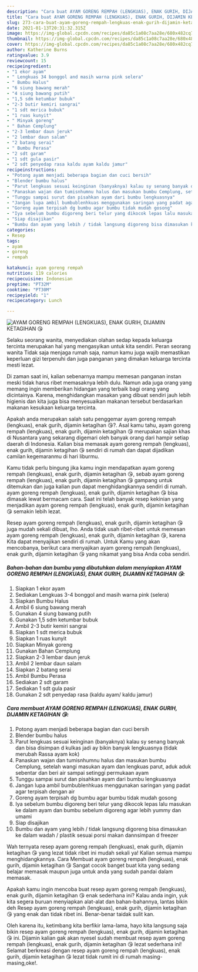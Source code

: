 ```yaml
---
description: "Cara buat AYAM GORENG REMPAH (LENGKUAS), ENAK GURIH, DIJAMIN KETAGIHAN 😘 yang nikmat Untuk Jualan"
title: "Cara buat AYAM GORENG REMPAH (LENGKUAS), ENAK GURIH, DIJAMIN KETAGIHAN 😘 yang nikmat Untuk Jualan"
slug: 273-cara-buat-ayam-goreng-rempah-lengkuas-enak-gurih-dijamin-ketagihan-yang-nikmat-untuk-jualan
date: 2021-01-13T20:31:32.315Z
image: https://img-global.cpcdn.com/recipes/da85c1a08c7aa28e/680x482cq70/ayam-goreng-rempah-lengkuas-enak-gurih-dijamin-ketagihan-😘-foto-resep-utama.jpg
thumbnail: https://img-global.cpcdn.com/recipes/da85c1a08c7aa28e/680x482cq70/ayam-goreng-rempah-lengkuas-enak-gurih-dijamin-ketagihan-😘-foto-resep-utama.jpg
cover: https://img-global.cpcdn.com/recipes/da85c1a08c7aa28e/680x482cq70/ayam-goreng-rempah-lengkuas-enak-gurih-dijamin-ketagihan-😘-foto-resep-utama.jpg
author: Katherine Burns
ratingvalue: 3.9
reviewcount: 15
recipeingredient:
- "1 ekor ayam"
- " Lengkuas 34 bonggol and masih warna pink selera"
- " Bumbu Halus"
- "6 siung bawang merah"
- "4 siung bawang putih"
- "1,5 sdm ketumbar bubuk"
- "2-3 butir kemiri sangrai"
- "1 sdt merica bubuk"
- "1 ruas kunyit"
- " Minyak goreng"
- " Bahan Cemplung"
- "2-3 lembar daun jeruk"
- "2 lembar daun salam"
- "2 batang serai"
- " Bumbu Perasa"
- "2 sdt garam"
- "1 sdt gula pasir"
- "2 sdt penyedap rasa kaldu ayam kaldu jamur"
recipeinstructions:
- "Potong ayam menjadi beberapa bagian dan cuci bersih"
- "Blender bumbu halus"
- "Parut lengkuas sesuai keinginan (banyaknya) kalau sy senang banyak dan bisa disimpan d kulkas jadi ay bikin banyak lengkuasnya (tidak merubah Rassa ayam kok)"
- "Panaskan wajan dan tumisnhumnu halus dan masukan bumbu Cemplung, setelah wangi masukan ayam dan lengkuas parut, aduk aduk sebentar dan beri air sampai setinggi permukaan ayam"
- "Tunggu sampai surut dan pisahkan ayam dari bumbu lengkuasnya"
- "Jangan lupa ambil bumbublenhkuas menggunakan saringan yang padat agar terpisah dengan air"
- "Goreng ayam terpisah dg bumbu agar bumbu tidak mudah gosong"
- "Iya sebelum bumbu digoreng beri telur yang dikocok lepas lalu masukan ke dalam ayam dan bumbu sebelum digoreng agar lebih yummy dan umami"
- "Siap disajikan"
- "Bumbu dan ayam yang lebih / tidak langsung digoreng bisa dimasukan ke dalam wadah / plastik sesuai porsi makan dannsimpan d freezer"
categories:
- Resep
tags:
- ayam
- goreng
- rempah

katakunci: ayam goreng rempah 
nutrition: 119 calories
recipecuisine: Indonesian
preptime: "PT32M"
cooktime: "PT30M"
recipeyield: "1"
recipecategory: Lunch

---
```



![AYAM GORENG REMPAH (LENGKUAS), ENAK GURIH, DIJAMIN KETAGIHAN 😘](https://img-global.cpcdn.com/recipes/da85c1a08c7aa28e/680x482cq70/ayam-goreng-rempah-lengkuas-enak-gurih-dijamin-ketagihan-😘-foto-resep-utama.jpg)

Selaku seorang wanita, menyediakan olahan sedap kepada keluarga tercinta merupakan hal yang mengasyikan untuk kita sendiri. Peran seorang  wanita Tidak saja menjaga rumah saja, namun kamu juga wajib memastikan keperluan gizi terpenuhi dan juga panganan yang dimakan keluarga tercinta mesti lezat.

Di zaman  saat ini, kalian sebenarnya mampu memesan panganan instan meski tidak harus ribet memasaknya lebih dulu. Namun ada juga orang yang memang ingin memberikan hidangan yang terbaik bagi orang yang dicintainya. Karena, menghidangkan masakan yang dibuat sendiri jauh lebih higienis dan kita juga bisa menyesuaikan makanan tersebut berdasarkan makanan kesukaan keluarga tercinta. 



Apakah anda merupakan salah satu penggemar ayam goreng rempah (lengkuas), enak gurih, dijamin ketagihan 😘?. Asal kamu tahu, ayam goreng rempah (lengkuas), enak gurih, dijamin ketagihan 😘 merupakan sajian khas di Nusantara yang sekarang digemari oleh banyak orang dari hampir setiap daerah di Indonesia. Kalian bisa memasak ayam goreng rempah (lengkuas), enak gurih, dijamin ketagihan 😘 sendiri di rumah dan dapat dijadikan camilan kegemaranmu di hari liburmu.

Kamu tidak perlu bingung jika kamu ingin mendapatkan ayam goreng rempah (lengkuas), enak gurih, dijamin ketagihan 😘, sebab ayam goreng rempah (lengkuas), enak gurih, dijamin ketagihan 😘 gampang untuk ditemukan dan juga kalian pun dapat menghidangkannya sendiri di rumah. ayam goreng rempah (lengkuas), enak gurih, dijamin ketagihan 😘 bisa dimasak lewat bermacam cara. Saat ini telah banyak resep kekinian yang menjadikan ayam goreng rempah (lengkuas), enak gurih, dijamin ketagihan 😘 semakin lebih lezat.

Resep ayam goreng rempah (lengkuas), enak gurih, dijamin ketagihan 😘 juga mudah sekali dibuat, lho. Anda tidak usah ribet-ribet untuk memesan ayam goreng rempah (lengkuas), enak gurih, dijamin ketagihan 😘, karena Kita dapat menyajikan sendiri di rumah. Untuk Kamu yang akan mencobanya, berikut cara menyajikan ayam goreng rempah (lengkuas), enak gurih, dijamin ketagihan 😘 yang nikamat yang bisa Anda coba sendiri.

<!--inarticleads1-->

##### Bahan-bahan dan bumbu yang dibutuhkan dalam menyiapkan AYAM GORENG REMPAH (LENGKUAS), ENAK GURIH, DIJAMIN KETAGIHAN 😘:

1. Siapkan 1 ekor ayam
1. Sediakan  Lengkuas 3-4 bonggol and masih warna pink (selera)
1. Siapkan  Bumbu Halus
1. Ambil 6 siung bawang merah
1. Gunakan 4 siung bawang putih
1. Gunakan 1,5 sdm ketumbar bubuk
1. Ambil 2-3 butir kemiri sangrai
1. Siapkan 1 sdt merica bubuk
1. Siapkan 1 ruas kunyit
1. Siapkan  Minyak goreng
1. Gunakan  Bahan Cemplung
1. Siapkan 2-3 lembar daun jeruk
1. Ambil 2 lembar daun salam
1. Siapkan 2 batang serai
1. Ambil  Bumbu Perasa
1. Sediakan 2 sdt garam
1. Sediakan 1 sdt gula pasir
1. Gunakan 2 sdt penyedap rasa (kaldu ayam/ kaldu jamur)




<!--inarticleads2-->

##### Cara membuat AYAM GORENG REMPAH (LENGKUAS), ENAK GURIH, DIJAMIN KETAGIHAN 😘:

1. Potong ayam menjadi beberapa bagian dan cuci bersih
1. Blender bumbu halus
1. Parut lengkuas sesuai keinginan (banyaknya) kalau sy senang banyak dan bisa disimpan d kulkas jadi ay bikin banyak lengkuasnya (tidak merubah Rassa ayam kok)
1. Panaskan wajan dan tumisnhumnu halus dan masukan bumbu Cemplung, setelah wangi masukan ayam dan lengkuas parut, aduk aduk sebentar dan beri air sampai setinggi permukaan ayam
1. Tunggu sampai surut dan pisahkan ayam dari bumbu lengkuasnya
1. Jangan lupa ambil bumbublenhkuas menggunakan saringan yang padat agar terpisah dengan air
1. Goreng ayam terpisah dg bumbu agar bumbu tidak mudah gosong
1. Iya sebelum bumbu digoreng beri telur yang dikocok lepas lalu masukan ke dalam ayam dan bumbu sebelum digoreng agar lebih yummy dan umami
1. Siap disajikan
1. Bumbu dan ayam yang lebih / tidak langsung digoreng bisa dimasukan ke dalam wadah / plastik sesuai porsi makan dannsimpan d freezer




Wah ternyata resep ayam goreng rempah (lengkuas), enak gurih, dijamin ketagihan 😘 yang lezat tidak ribet ini mudah sekali ya! Kalian semua mampu menghidangkannya. Cara Membuat ayam goreng rempah (lengkuas), enak gurih, dijamin ketagihan 😘 Sangat cocok banget buat kita yang sedang belajar memasak maupun juga untuk anda yang sudah pandai dalam memasak.

Apakah kamu ingin mencoba buat resep ayam goreng rempah (lengkuas), enak gurih, dijamin ketagihan 😘 enak sederhana ini? Kalau anda ingin, yuk kita segera buruan menyiapkan alat-alat dan bahan-bahannya, lantas bikin deh Resep ayam goreng rempah (lengkuas), enak gurih, dijamin ketagihan 😘 yang enak dan tidak ribet ini. Benar-benar taidak sulit kan. 

Oleh karena itu, ketimbang kita berfikir lama-lama, hayo kita langsung saja bikin resep ayam goreng rempah (lengkuas), enak gurih, dijamin ketagihan 😘 ini. Dijamin kalian gak akan nyesel sudah membuat resep ayam goreng rempah (lengkuas), enak gurih, dijamin ketagihan 😘 lezat sederhana ini! Selamat berkreasi dengan resep ayam goreng rempah (lengkuas), enak gurih, dijamin ketagihan 😘 lezat tidak rumit ini di rumah masing-masing,oke!.

